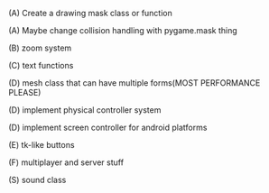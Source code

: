 (A) Create a drawing mask class or function

(A) Maybe change collision handling with pygame.mask thing

(B) zoom system

(C) text functions

(D) mesh class that can have multiple forms(MOST PERFORMANCE PLEASE)

(D) implement physical controller system

(D) implement screen controller for android platforms

(E) tk-like buttons

(F) multiplayer and server stuff

(S) sound class